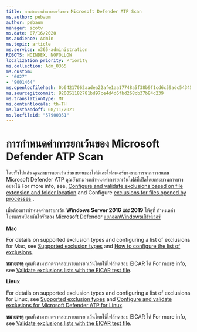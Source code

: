 ```yaml
---
title: การกําหนดค่าการยกเว้นของ Microsoft Defender ATP Scan
ms.author: pebaum
author: pebaum
manager: scotv
ms.date: 07/16/2020
ms.audience: Admin
ms.topic: article
ms.service: o365-administration
ROBOTS: NOINDEX, NOFOLLOW
localization_priority: Priority
ms.collection: Adm_O365
ms.custom:
- "6027"
- "9001464"
ms.openlocfilehash: 0b64217062aadea22afe1aa17748a5f38b9f1cd6c59adc54345afe3c6f12bdc2
ms.sourcegitcommit: 920051182781bd97ce4d4d6fbd268cb37b84d239
ms.translationtype: MT
ms.contentlocale: th-TH
ms.lasthandoff: 08/11/2021
ms.locfileid: "57900351"
---
```

# <a name="configuring-exclusions-for-microsoft-defender-atp-scan"></a>การกําหนดค่าการยกเว้นของ Microsoft Defender ATP Scan

โดยทั่วไปแล้ว คุณสามารถยกเว้นส่วนขยายของไฟล์และโฟลเดอร์บางรายการจากการสแกน Microsoft Defender ATP คุณยังสามารถกําหนดค่าการยกเว้นไฟล์ที่เปิดโดยกระบวนการบางอย่างได้ For more info, see, [Configure and validate exclusions based on file extension and folder location](https://docs.microsoft.com/windows/security/threat-protection/microsoft-defender-antivirus/configure-extension-file-exclusions-microsoft-defender-antivirus) and Configure [exclusions for files opened by processes](https://docs.microsoft.com/windows/security/threat-protection/microsoft-defender-antivirus/configure-process-opened-file-exclusions-microsoft-defender-antivirus) .

เมื่อต้องการกําหนดค่าการยกเว้น **Windows Server 2016 และ 2019** ให้ดูที่ กําหนดค่าโปรแกรมป้องกันไวรัสของ Microsoft Defender [แยกออกWindowsเซิร์ฟเวอร์](https://docs.microsoft.com/windows/security/threat-protection/microsoft-defender-antivirus/configure-server-exclusions-microsoft-defender-antivirus)

**Mac**

For details on supported exclusion types and configuring a list of exclusions for Mac, see [Supported exclusion types](https://docs.microsoft.com/windows/security/threat-protection/microsoft-defender-atp/mac-exclusions#supported-exclusion-types) and [How to configure the list of exclusions](https://docs.microsoft.com/windows/security/threat-protection/microsoft-defender-atp/mac-exclusions#how-to-configure-the-list-of-exclusions).

**หมายเหตุ** คุณยังสามารถตรวจสอบรายการยกเว้นโดยใช้ไฟล์ทดสอบ EICAR ได้ For more info, see [Validate exclusions lists with the EICAR test file](https://docs.microsoft.com/windows/security/threat-protection/microsoft-defender-atp/mac-exclusions#validate-exclusions-lists-with-the-eicar-test-file). 

**Linux**

For details on supported exclusion types and configuring a list of exclusions for Linux, see [Supported exclusion types](https://docs.microsoft.com/windows/security/threat-protection/microsoft-defender-atp/linux-exclusions#supported-exclusion-types) and [Configure and validate exclusions for Microsoft Defender ATP for Linux](https://docs.microsoft.com/windows/security/threat-protection/microsoft-defender-atp/linux-exclusions).

**หมายเหตุ** คุณยังสามารถตรวจสอบรายการยกเว้นโดยใช้ไฟล์ทดสอบ EICAR ได้ For more info, see [Validate exclusions lists with the EICAR test file](https://docs.microsoft.com/windows/security/threat-protection/microsoft-defender-atp/linux-exclusions#validate-exclusions-lists-with-the-eicar-test-file). 